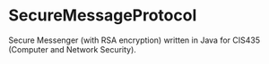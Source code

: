 # SecureMessageProtocol
Secure Messenger (with RSA encryption) written in Java for CIS435 (Computer and Network Security).
